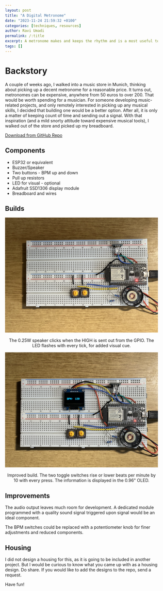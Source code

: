 ```yaml
---
layout: post
title: "A Digital Metronome"
date: "2023-11-24 21:59:32 +0100"
categories: [techniques, resources] 
author: Ravi Umadi
permalink: /:title
excerpt: A metronome makes and keeps the rhythm and is a most useful tool for any musician. For electronic projects involving music, a simple microcontroller-based metronome can be easily incorporated. Here I describe such an approach.
tags: []
---
```


# Backstory

A couple of weeks ago, I walked into a music store in Munich, thinking about picking up a decent metronome for a reasonable price. It turns out, metronomes can be expensive, anywhere from 50 euros to over 200. That would be worth spending for a musician. For someone developing music-related projects, and only remotely interested in picking up any musical skills, I decided that building one would be a better option. After all, it is only a matter of keeping count of time and sending out a signal. With that inspiration (and a mild snorty attitude toward expensive musical tools), I walked out of the store and picked up my breadboard.

<div class="button-container">
  <a href="https://github.com/raviumadi/Digital-Metronome" class="btn">Download from GitHub Repo</a>
</div>

## Components

- ESP32 or equivalent
- Buzzer/Speaker
- Two buttons - BPM up and down
- Pull up resistors
- LED for visual - optional
- Adafruit SSD1306 display module
- Breadboard and wires

## Builds

<div style="text-align: center;">
  <img src="/images/Metronome1.jpeg" alt="Digital metronome, prototype 1" width="" height="">
  <p class="image-caption">The 0.25W speaker clicks when the HIGH is sent out from the GPIO. The LED flashes with every tick, for added visual cue.</p>
</div>

<div style="text-align: center;">
  <img src="/images/Metronome2.jpeg" alt="Digital metronome, prototype 2" width="" height="">
  <p class="image-caption">Improved build. The two toggle switches rise or lower beats per minute by 10 with every press. The information is displayed in the 0.96" OLED.</p>
</div>

## Improvements
The audio output leaves much room for development. A dedicated module programmed with a quality sound signal triggered upon signal would be an ideal component.

The BPM switches could be replaced with a potentiometer knob for finer adjustments and reduced components.

## Housing
I did not design a housing for this, as it is going to be included in another project. But I would be curious to know what you came up with as a housing design. Do share. If you would like to add the designs to the repo, send a request.

Have fun!
